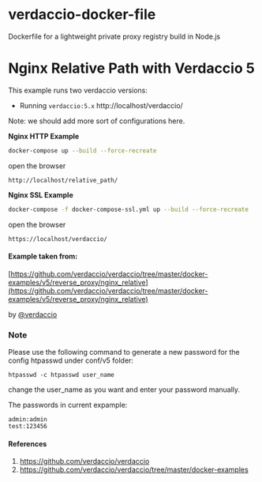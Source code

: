 # verdaccio-docker-file
Dockerfile for a lightweight private proxy registry build in Node.js


# Nginx Relative Path with Verdaccio 5

This example runs two verdaccio versions:

- Running `verdaccio:5.x` http://localhost/verdaccio/

Note: we should add more sort of configurations here.

**Nginx HTTP Example**

```bash
docker-compose up --build --force-recreate
```

open the browser

```
http://localhost/relative_path/
```

**Nginx SSL Example**

```bash
docker-compose -f docker-compose-ssl.yml up --build --force-recreate
```

open the browser

```
https://localhost/verdaccio/
```


#### Example taken from:

[https://github.com/verdaccio/verdaccio/tree/master/docker-examples/v5/reverse_proxy/nginx_relative](https://github.com/verdaccio/verdaccio/tree/master/docker-examples/v5/reverse_proxy/nginx_relative)

by [@verdaccio](https://github.com/verdaccio)

### Note 

Please use the following command to generate a new password for the config htpasswd under conf/v5 folder:

`htpasswd -c htpasswd user_name`

change the user_name as you want and enter your password  manually.

The passwords in current expample:
```
admin:admin
test:123456
```


#### References
1. https://github.com/verdaccio/verdaccio
2. https://github.com/verdaccio/verdaccio/tree/master/docker-examples